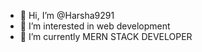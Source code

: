 - 👋 Hi, I’m @Harsha9291
- 👀 I’m interested in web development
- 🌱 I’m currently MERN STACK DEVELOPER


<!---
Harsha9291/H
arsha9291 is a ✨ special ✨ repository because its `README.md` (this file) appears on your GitHub profile.
You can click the Preview link to take a look at your changes.
--->
